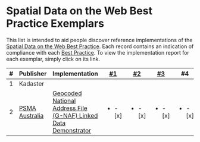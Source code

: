 # Spatial Data on the Web Best Practice Exemplars

This list is intended to aid people discover reference implementations of the [Spatial Data on the Web Best Practice](https://www.w3.org/TR/sdw-bp). Each record contains an indication of compliance with each [Best Practice](https://www.w3.org/TR/sdw-bp). To view the implementation report for each exemplar, simply click on its link.

| # | Publisher | Implementation | [#1](https://www.w3.org/TR/sdw-bp/#globally-unique-ids) | [#2](https://www.w3.org/TR/sdw-bp/#indexable-by-search-engines) | [#3](https://www.w3.org/TR/sdw-bp/#linking) | #4 | #5 | #6 | #7 | #8 | #9 | #10 | #11 | #12 | #13 | #14
---|---|---|---|---|---|---|---|---|---|---|---|---|---|---|---|---
| 1 | Kadaster |  |  |  |  |  |  |  |  |  |  |  |  |  |  |
| 2 | [PSMA Australia](www.psma.com.au) | [Geocoded National Address File (G-NAF) Linked Data Demonstrator](BP-exemplar-00002.md) | <ul><li>- [x] </li></ul> | <ul><li>- [x] </li></ul> | <ul><li>- [x] </li></ul> | <ul><li>- [x] </li></ul> | <ul><li>- [x] </li></ul> | <ul><li>- [x] </li></ul> | <ul><li>- [x] </li></ul> | <ul><li>- [x] </li></ul> | <ul><li>- [x] </li></ul> | <ul><li>- [x] </li></ul> | <ul><li>- [ ] </li></ul> | <ul><li>-  [x] </li></ul> | <ul><li>- [ ] </li></ul> | <ul><li>- [ ] </li></ul>


